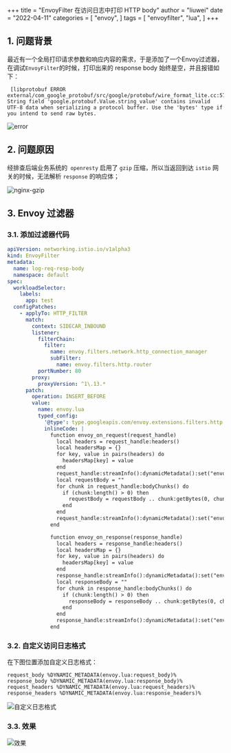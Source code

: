 +++
title = "EnvoyFilter 在访问日志中打印 HTTP body"
author = "liuwei"
date = "2022-04-11"
categories = [
    "envoy",
]
tags = [
    "envoyfilter",
    "lua",
]
+++

## 1. 问题背景

最近有一个全局打印请求参数和响应内容的需求，于是添加了一个Envoy过滤器，在调试`EnvoyFilter`的时候，打印出来的 response body 始终是空，并且报错如下：

```
 [libprotobuf ERROR external/com_google_protobuf/src/google/protobuf/wire_format_lite.cc:577] String field 'google.protobuf.Value.string_value' contains invalid UTF-8 data when serializing a protocol buffer. Use the 'bytes' type if you intend to send raw bytes.
```

![error](https://static.liuwei.co/202210/1665986719.png)

## 2. 问题原因

经排查后端业务系统的` openresty` 启用了 `gzip` 压缩，所以当返回到达 `istio` 网关的时候，无法解析 `response` 的响应体；

![nginx-gzip](https://static.liuwei.co/202210/1665987445.png)

## 3. Envoy 过滤器

### 3.1. 添加过滤器代码

```yaml
apiVersion: networking.istio.io/v1alpha3
kind: EnvoyFilter
metadata:
  name: log-req-resp-body
  namespace: default
spec:
  workloadSelector:
    labels:
      app: test
  configPatches:
    - applyTo: HTTP_FILTER
      match:
        context: SIDECAR_INBOUND
        listener:
          filterChain:
            filter:
              name: envoy.filters.network.http_connection_manager
              subFilter:
                name: envoy.filters.http.router
          portNumber: 80
        proxy:
          proxyVersion: ^1\.13.*
      patch:
        operation: INSERT_BEFORE
        value:
          name: envoy.lua
          typed_config:
            '@type': type.googleapis.com/envoy.extensions.filters.http.lua.v3.Lua
            inlineCode: |
              function envoy_on_request(request_handle)
                local headers = request_handle:headers()
                local headersMap = {}
                for key, value in pairs(headers) do
                  headersMap[key] = value
                end                
                request_handle:streamInfo():dynamicMetadata():set("envoy.lua","request_headers",headersMap)                    
                local requestBody = ""
                for chunk in request_handle:bodyChunks() do
                  if (chunk:length() > 0) then
                    requestBody = requestBody .. chunk:getBytes(0, chunk:length())
                  end
                end
                request_handle:streamInfo():dynamicMetadata():set("envoy.lua","request_body",requestBody)                    
              end

              function envoy_on_response(response_handle)
                local headers = response_handle:headers()
                local headersMap = {}
                for key, value in pairs(headers) do
                  headersMap[key] = value
                end                
                response_handle:streamInfo():dynamicMetadata():set("envoy.lua","response_headers",headersMap)                    
                local responseBody = ""
                for chunk in response_handle:bodyChunks() do
                  if (chunk:length() > 0) then
                    responseBody = responseBody .. chunk:getBytes(0, chunk:length())
                  end
                end
                response_handle:streamInfo():dynamicMetadata():set("envoy.lua","response_body",responseBody)                    
              end
```

### 3.2. 自定义访问日志格式

在下图位置添加自定义日志格式：

```
request_body %DYNAMIC_METADATA(envoy.lua:request_body)%
response_body %DYNAMIC_METADATA(envoy.lua:response_body)%
request_headers %DYNAMIC_METADATA(envoy.lua:request_headers)%
response_headers %DYNAMIC_METADATA(envoy.lua:response_headers)%
```

![自定义日志格式](https://static.liuwei.co/202210/1665996430.png)


### 3.3. 效果

![效果](https://static.liuwei.co/202210/1665996823.png)




